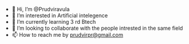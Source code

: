- 👋 Hi, I’m @Prudviravula
- 👀 I’m interested in Artificial intelegence
- 🌱 I’m currently learning 3 rd Btech
- 💞️ I’m looking to collaborate with the people intrested in the same field  
- 📫 How to reach me by prudvirpr@gmail.com 

<!---
Prudviravula/Prudviravula is a ✨ special ✨ repository because its `README.md` (this file) appears on your GitHub profile.
You can click the Preview link to take a look at your changes.
--->
